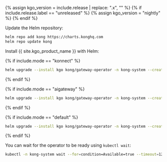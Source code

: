 {% assign kgo_version = include.release | replace: ".x", "" %}
{% if include.release.label == "unreleased" %}
{% assign kgo_version = "nightly" %}
{% endif %}

Update the Helm repository:

```bash
helm repo add kong https://charts.konghq.com
helm repo update kong
```

Install {{ site.kgo_product_name }} with Helm:

{% if include.mode == "konnect" %}

```bash
helm upgrade --install kgo kong/gateway-operator -n kong-system --create-namespace --set image.tag={{ kgo_version }} --set env.ENABLE_CONTROLLER_KONNECT="true" --set kubernetes-configuration-crds.enabled="true"
```

{% endif %}

{% if include.mode == "aigateway" %}

```bash
helm upgrade --install kgo kong/gateway-operator -n kong-system --create-namespace --set image.tag={{ kgo_version }} --set env.ENABLE_CONTROLLER_AIGATEWAY="true"
```

{% endif %}

{% if include.mode == "default" %}

```bash
helm upgrade --install kgo kong/gateway-operator -n kong-system --create-namespace --set image.tag={{ kgo_version }}
```

{% endif %}

You can wait for the operator to be ready using `kubectl wait`:

```bash
kubectl -n kong-system wait --for=condition=Available=true --timeout=120s deployment/kgo-gateway-operator-controller-manager
```
